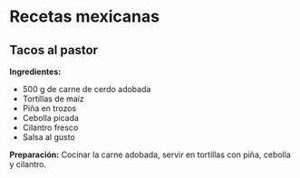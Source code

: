 # Recetas mexicanas

## Tacos al pastor
**Ingredientes:**
- 500 g de carne de cerdo adobada
- Tortillas de maíz
- Piña en trozos
- Cebolla picada
- Cilantro fresco
- Salsa al gusto

**Preparación:**
Cocinar la carne adobada, servir en tortillas con piña, cebolla y cilantro.